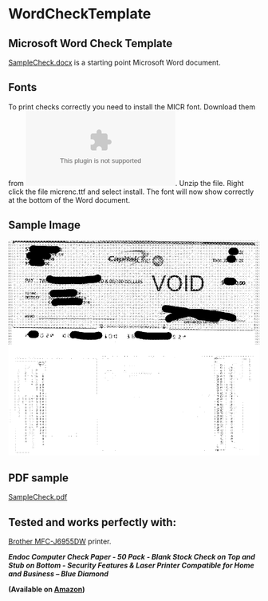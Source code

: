 # WordCheckTemplate
## Microsoft Word Check Template


[SampleCheck.docx](/SampleCheck.docx) is a starting point Microsoft Word document.


## Fonts

To print checks correctly you need to install the MICR font. Download them from ![here](https://www.1001fonts.com/download/micr-encoding.zip). Unzip the file. Right click the file micrenc.ttf and select install. The font will now show correctly at the bottom of the Word document.


## Sample Image

![SampleCheck.png](SampleCheck.png)


## PDF sample

[SampleCheck.pdf](/SampleCheck.pdf)


## Tested and works perfectly with:

[Brother MFC-J6955DW](https://www.brother-usa.com/products/mfcj6955dw) printer.

***Endoc Computer Check Paper - 50 Pack - Blank Stock Check on Top and Stub on Bottom - Security Features & Laser Printer Compatible for Home and Business – Blue Diamond***

**(Available on [Amazon](https://www.amazon.com/dp/B084BXRVZT?psc=1&ref=ppx_yo2ov_dt_b_product_details))**
